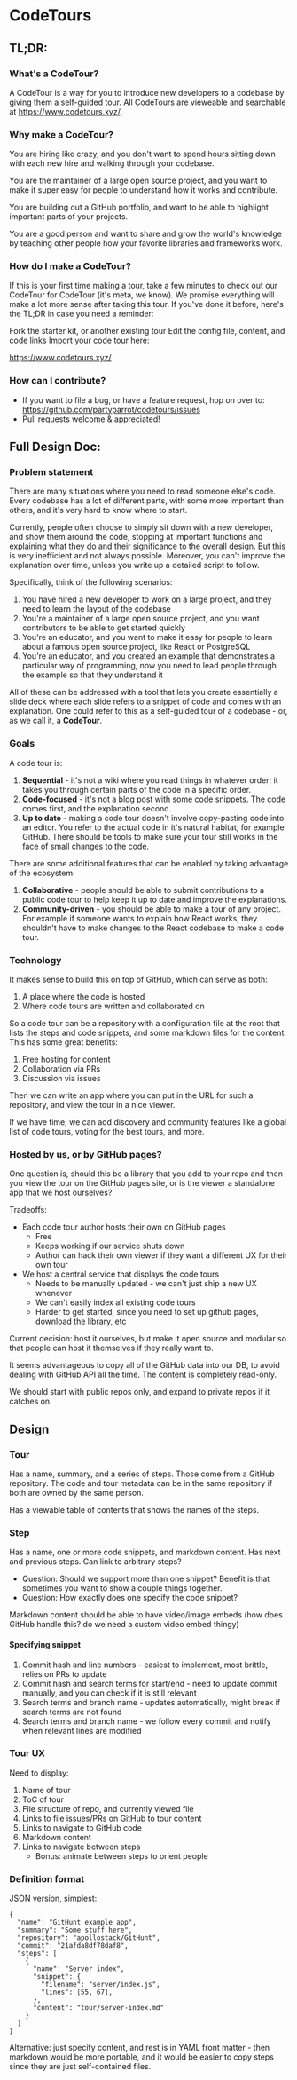 # CodeTours

## TL;DR: 

### What's a CodeTour?
A CodeTour is a way for you to introduce new developers to a codebase by giving them a self-guided tour. All CodeTours are vieweable and searchable at https://www.codetours.xyz/. 

### Why make a CodeTour?
You are hiring like crazy, and you don't want to spend hours sitting down with each new hire and walking through your codebase.

You are the maintainer of a large open source project, and you want to make it super easy for people to understand how it works and contribute.

You are building out a GitHub portfolio, and want to be able to highlight important parts of your projects.

You are a good person and want to share and grow the world's knowledge by teaching other people how your favorite libraries and frameworks work.

### How do I make a CodeTour?
If this is your first time making a tour, take a few minutes to check out our CodeTour for CodeTour (it's meta, we know). We promise everything will make a lot more sense after taking this tour.
If you've done it before, here's the TL;DR in case you need a reminder:

Fork the starter kit, or another existing tour
Edit the config file, content, and code links
Import your code tour here:

https://www.codetours.xyz/

### How can I contribute?
- If you want to file a bug, or have a feature request, hop on over to: https://github.com/partyparrot/codetours/issues
- Pull requests welcome & appreciated! 

## Full Design Doc: 


### Problem statement

There are many situations where you need to read someone else's code. Every codebase has a lot of different parts, with some more important than others, and it's very hard to know where to start.

Currently, people often choose to simply sit down with a new developer, and show them around the code, stopping at important functions and explaining what they do and their significance to the overall design. But this is very inefficient and not always possible. Moreover, you can't improve the explanation over time, unless you write up a detailed script to follow.

Specifically, think of the following scenarios:

1. You have hired a new developer to work on a large project, and they need to learn the layout of the codebase
2. You're a maintainer of a large open source project, and you want contributors to be able to get started quickly
3. You're an educator, and you want to make it easy for people to learn about a famous open source project, like React or PostgreSQL
4. You're an educator, and you created an example that demonstrates a particular way of programming, now you need to lead people through the example so that they understand it

All of these can be addressed with a tool that lets you create essentially a slide deck where each slide refers to a snippet of code and comes with an explanation. One could refer to this as a self-guided tour of a codebase - or, as we call it, a **CodeTour**.

### Goals

A code tour is:

1. **Sequential** - it's not a wiki where you read things in whatever order; it takes you through certain parts of the code in a specific order.
2. **Code-focused** - it's not a blog post with some code snippets. The code comes first, and the explanation second.
3. **Up to date** - making a code tour doesn't involve copy-pasting code into an editor. You refer to the actual code in it's natural habitat, for example GitHub. There should be tools to make sure your tour still works in the face of small changes to the code.

There are some additional features that can be enabled by taking advantage of the ecosystem:

1. **Collaborative** - people should be able to submit contributions to a public code tour to help keep it up to date and improve the explanations.
2. **Community-driven** - you should be able to make a tour of any project. For example if someone wants to explain how React works, they shouldn't have to make changes to the React codebase to make a code tour.

### Technology

It makes sense to build this on top of GitHub, which can serve as both:

1. A place where the code is hosted
2. Where code tours are written and collaborated on

So a code tour can be a repository with a configuration file at the root that lists the steps and code snippets, and some markdown files for the content. This has some great benefits:

1. Free hosting for content
2. Collaboration via PRs
3. Discussion via issues

Then we can write an app where you can put in the URL for such a repository, and view the tour in a nice viewer.

If we have time, we can add discovery and community features like a global list of code tours, voting for the best tours, and more.

### Hosted by us, or by GitHub pages?

One question is, should this be a library that you add to your repo and then you view the tour on the GitHub pages site, or is the viewer a standalone app that we host ourselves?

Tradeoffs:

- Each code tour author hosts their own on GitHub pages
    - Free
    - Keeps working if our service shuts down
    - Author can hack their own viewer if they want a different UX for their own tour
- We host a central service that displays the code tours
    - Needs to be manually updated - we can't just ship a new UX whenever
    - We can't easily index all existing code tours
    - Harder to get started, since you need to set up github pages, download the library, etc

Current decision: host it ourselves, but make it open source and modular so that people can host it themselves if they really want to.

It seems advantageous to copy all of the GitHub data into our DB, to avoid dealing with GitHub API all the time. The content is completely read-only.

We should start with public repos only, and expand to private repos if it catches on.

## Design

### Tour

Has a name, summary, and a series of steps. Those come from a GitHub repository. The code and tour metadata can be in the same repository if both are owned by the same person.

Has a viewable table of contents that shows the names of the steps.

### Step

Has a name, one or more code snippets, and markdown content. Has next and previous steps. Can link to arbitrary steps?

- Question: Should we support more than one snippet? Benefit is that sometimes you want to show a couple things together.
- Question: How exactly does one specify the code snippet?

Markdown content should be able to have video/image embeds (how does GitHub handle this? do we need a custom video embed thingy)

#### Specifying snippet

1. Commit hash and line numbers - easiest to implement, most brittle, relies on PRs to update
2. Commit hash and search terms for start/end - need to update commit manually, and you can check if it is still relevant
3. Search terms and branch name - updates automatically, might break if search terms are not found
4. Search terms and branch name - we follow every commit and notify when relevant lines are modified

### Tour UX

Need to display:

1. Name of tour
1. ToC of tour
2. File structure of repo, and currently viewed file
3. Links to file issues/PRs on GitHub to tour content
3. Links to navigate to GitHub code
4. Markdown content
5. Links to navigate between steps
    - Bonus: animate between steps to orient people

### Definition format

JSON version, simplest:

```
{
  "name": "GitHunt example app",
  "summary": "Some stuff here",
  "repository": "apollostack/GitHunt",
  "commit": "21afda8df78daf8",
  "steps": [
    {
      "name": "Server index",
      "snippet": {
        "filename": "server/index.js",
        "lines": [55, 67],
      },
      "content": "tour/server-index.md"
    }
  ]
} 
```

Alternative: just specify content, and rest is in YAML front matter - then markdown would be more portable, and it would be easier to copy steps since they are just self-contained files.
